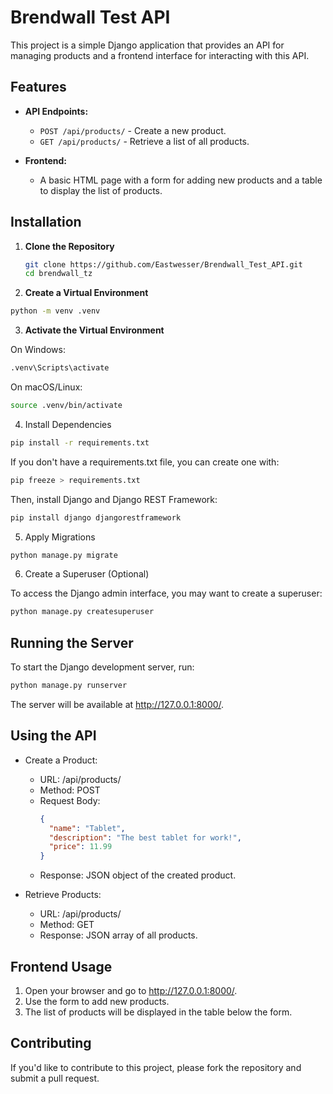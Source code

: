 # Brendwall Test API

This project is a simple Django application that provides an API for managing products 
and a frontend interface for interacting with this API. 

## Features

- **API Endpoints:**
  - `POST /api/products/` - Create a new product.
  - `GET /api/products/` - Retrieve a list of all products.

- **Frontend:**
  - A basic HTML page with a form for adding new products and a table to display the list of products.

## Installation

1. **Clone the Repository**

   ```bash
   git clone https://github.com/Eastwesser/Brendwall_Test_API.git
   cd brendwall_tz
   ```
   
2. **Create a Virtual Environment**

  ```bash
  python -m venv .venv
  ```

3. **Activate the Virtual Environment**

On Windows:

  ```bash
  .venv\Scripts\activate
  ```
On macOS/Linux:

  ```bash
  source .venv/bin/activate
  ```

4. Install Dependencies

  ```bash
  pip install -r requirements.txt
  ```

If you don't have a requirements.txt file, you can create one with:

  ```bash
  pip freeze > requirements.txt
  ```

Then, install Django and Django REST Framework:

  ```bash
  pip install django djangorestframework
  ```

5. Apply Migrations

  ```bash
  python manage.py migrate
  ```

6. Create a Superuser (Optional)

To access the Django admin interface, you may want to create a superuser:

  ```bash
  python manage.py createsuperuser
  ```

## Running the Server
To start the Django development server, run:

  ```bash
  python manage.py runserver
  ```
The server will be available at http://127.0.0.1:8000/.

## Using the API
- Create a Product:

  - URL: /api/products/
  - Method: POST
  - Request Body:
    ```json
    {
      "name": "Tablet",
      "description": "The best tablet for work!",
      "price": 11.99
    }
    ```
  - Response: JSON object of the created product.
  
- Retrieve Products:

    - URL: /api/products/
    - Method: GET
    - Response: JSON array of all products.

## Frontend Usage
1. Open your browser and go to http://127.0.0.1:8000/.
2. Use the form to add new products.
3. The list of products will be displayed in the table below the form.

## Contributing
If you'd like to contribute to this project, please fork the repository and submit a pull request.
